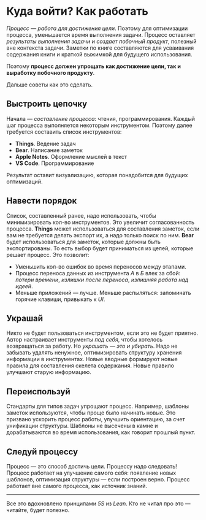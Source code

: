 # Куда войти? Как работать
*Процесс — работа для достижения цели*. Поэтому для оптимизации процесса, уменьшается время выполнения задачи. Процесс оставляет *результаты выполнения задачи* и *создает побочный продукт*, полезный вне контекста задачи. Заметки по книге составляются для усваивания содержания книги и краткой выжимкой для будущего использования.

Поэтому **процесс должен  упрощать как достижение цели, так и выработку побочного продукту**.

Дальше советы как это сделать. 

## Выстроить цепочку
Начала — *составление процесса*: чтения, программирования. Каждый шаг процесса выполняется некоторым инструментом.  Поэтому далее требуется составить список инструментов: 
- **Things**. Ведение задач
- **Bear**. Написание заметок
- **Apple Notes**. Оформление мыслей в текст
- **VS Code**.  Программирование

Результат оставит визуализацию, которая понадобится для будущих оптимизаций.

## Навести порядок
Список, составленный ранее, надо использовать, чтобы минимизировать кол-во инструментов. Это увеличит согласованность процесса. **Things** может использоваться для составления заметок, если вам не требуется делать экспорт их, а надо только поиск по ним. **Bear** будет использоваться для заметок, которые должны быть экспортированы. То есть выбор будет приниматься из целей, которые решает процесс. Это позволит: 
- Уменьшить кол-во ошибок во время переносов между этапами. 
- Процесс переноса данных из инструмента *А* в *Б*  влек за сбой: *потери времени*, *излишки после переноса*, *излишняя работа над идеей*.
- Меньше приложений — лучше. Меньше распыляться: запоминать горячие клавиши, привыкать к *UI*.

## Украшай
Никто не будет пользоваться инструментом, если это не будет приятно. Автор настраивает инструменты *под себя*, чтобы хотелось возвращаться за работу. Но *украшать — это и убирать*. Надо не забывать удалять ненужное, оптимизировать структуру хранения информации в инструментах. Новые вводные формируют новые правила для составления скелета содержания. Новые правило улучшают старую информацию.

## Переиспользуй
Стандарты для типов задач упрощают процесс. Например, шаблоны заметок используются, чтобы проще было начинать новые. Это призвано ускорить процесс работы, улучшить ориентацию, за счет унификации структуры. Шаблоны не высечены в камне и дорабатываются во время использования, как говорит прошлый пункт.

## Следуй процессу
Процесс — это способ достичь цели. Процессу надо следовать! Процесс работает на улучшение самого себя: появление новых шаблонов, оптимизация структуры — если построен верно. Процесс работает вне самого процесса, как источник знаний. 

- - - -

Все это вдохновлено принципами *5S* из *Lean*. Кто не читал про это — читайте, будет полезно.

